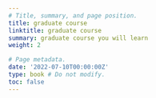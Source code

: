 ```yaml
---
# Title, summary, and page position.
title: graduate course
linktitle: graduate course
summary: graduate course you will learn
weight: 2

# Page metadata.
date: '2022-07-10T00:00:00Z'
type: book # Do not modify.
toc: false
---
```



